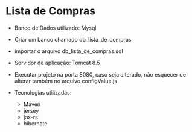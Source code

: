 # Lista de Compras
- Banco de Dados utilizado: Mysql
- Criar um banco chamado db_lista_de_compras
- importar o arquivo db_lista_de_compras.sql

- Servidor de aplicação: Tomcat 8.5
- Executar projeto na porta 8080, caso seja alterado, não esquecer de alterar também no arquivo configValue.js

- Tecnologias utilizadas:
  - Maven
  - jersey
  - jax-rs
  - hibernate
  
  

